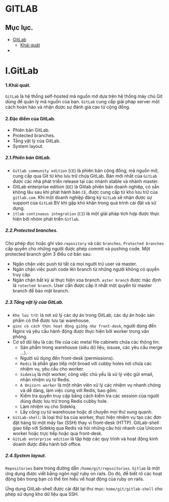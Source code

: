 # GITLAB
## Mục lục.
- [GitLab](#GitLab)
  - [Khái quát](#KH)
- 





















# I.GitLab
#### 1.Khái quát.
`GitLab` là hệ thống self-hosted mã nguồn mở dựa trên hệ thống máy chủ Git dùng để quản lý mã nguồn của bạn. `GitLab` cung cấp giải pháp server một cách hoàn hảo và nhận được sự đánh giá cao từ cộng đồng.
#### 2.Đặc điểm của GitLab.
- Phiên bản GitLab.
- Protected branches.
- Tầng vật lý của GitLab.
- System layout.
##### 2.1.Phiên bản GitLab.
- `Gitlab community edition` (`CE`) là phiên bản cộng đồng, mã nguồn mở, cung cấp qua Git từ kho lưu trữ chứa GitLab. Bản mới nhất của `GitLab` được các nhà phát triển release tại các nhánh stable và nhánh master.
- GitLab enterprise edition (`EE`) là Gitlab phiên bản doanh nghiệp, có sẵn không lâu sau khi phát hành bản `CE`, được cung cấp từ kho lưu trữ của `gitlab.com`. Khi một doanh nghiệp đăng ký `GitLab` sẽ nhận được sự support của `GitLab` BV khi gặp khó khăn trong quá trình cài đặt và sử dụng.
- `itlab continuous integration` (`CI`) là một giải pháp tích hợp được thực hiện bởi nhóm phát triển `Gitlab`.
##### 2.2.Protected branches.
Cho phép đọc hoặc ghi vào `repository` và các `branches`. `Protected branches` cấp quyền cho những người được phép commit và pushing code. Một protected branch gồm 3 điều cơ bản sau:
- Ngăn chặn việc push từ tất cả mọi người trừ user và master.
- Ngăn chặn việc push code lên branch từ những người không có quyền truy cập.
- Ngăn chặn bất kỳ ai thực hiện xóa branch.
`aster branch` được mặc định là `rotected branch`. User cần được cấp ít nhất một quyền từ master branch để bảo mật branch.
##### 2.3.Tầng vật lý của GitLab.
- `Kho lưu trữ`: là nơi xử lý các dự án trong GitLab, các dự án hoặc sản phẩm có thể được lưu tại warehouse.
- `ginx có cách thức hoạt động giống như front-desk`, người dùng đến Nginx và yêu cầu hành động được thực hiện bởi worker trong văn phòng.
- Cơ sở dữ liệu là các file của các metal file cabinets chứa các thông tin:
  - Sản phẩm trong warehouse (siêu dữ liệu, issuse, các yêu cầu merge …).
  - Người sử dụng đến front-desk (permissions).
  - `Redis` là phần giao tiếp một broad với cubby holes nơi chứa các nhiệm vụ, yêu cầu cho worker.
  - `Sidekiq` là một worker, công việc chủ yếu là xử lý việc gửi email, nhận nhiệm vụ từ Redis.
  - `A Unicorn worker` là một nhân viên xử lý các nhiệm vụ nhanh chóng và dễ dàng, làm việc cùng với Redis, bao gồm:
  - Kiểm tra quyền truy cập bằng cách kiểm tra các session của người dùng được lưu trữ trong Redis cubby hole.
  - Làm nhiệm vụ cho Sidekiq.
  - Lấy công cụ từ warehouse hoặc di chuyển mọi thứ xung quanh.
- `GitLab-shell`: là loại thứ ba của worker, thực hiện nhiệm vụ tạo các đơn đặt hàng từ một máy fax (SSH) thay vì front-desk (HTTP). GitLab-shell giao tiếp với Sidekiq qua Redis và hỏi những câu hỏi nhanh của Unicorn worker hoặc trực tiếp hoặc qua front-desk.
- `GitLab enterprise edition` là tập hợp các quy trình và hoạt động kinh doanh được điều hành bởi office.
##### 2.4.System layout.
`Repositories` bare trong đường dẫn `/home/git/repositories`. `Gitlab` là một ứng dụng được viết bằng ngôn ngữ ruby on rails. Do đó, để biết rõ các hoạt động bên trong bạn có thể tìm hiểu về hoạt động của ruby on rails.

Ứng dụng GitLab-shell được cài đặt tại thư mục: `home/git/gitlab-shell` cho phép sử dụng kho dữ liệu qua SSH.
